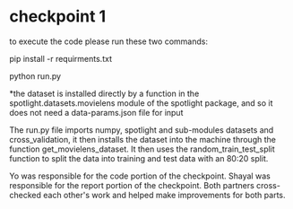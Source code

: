 # checkpoint 1

to execute the code please run these two commands: 

pip install -r requirments.txt 

python run.py

*the dataset is installed directly by a function in the spotlight.datasets.movielens module of the spotlight package, and so it does not need a data-params.json file for input 

The run.py file imports numpy, spotlight and sub-modules datasets and cross_validation, it then installs the dataset into the machine through the function get_movielens_dataset. It then uses the random_train_test_split function to split the data into training and test data with an 80:20 split.

Yo was responsible for the code portion of the checkpoint. Shayal was responsible for the report portion of the checkpoint. Both partners cross-checked each other's work and helped make improvements for both parts.
